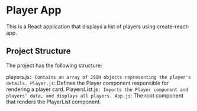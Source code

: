 # Player App

This is a React application that displays a list of players using create-react-app.

## Project Structure

The project has the following structure:

players.js`: Contains an array of JSON objects representing the player's details.
Player.js`: Defines the Player component responsible for rendering a player card.
PlayersList.js`: Imports the Player component and players' data, and displays all players.
App.js`: The root component that renders the PlayerList component.

